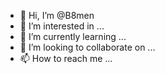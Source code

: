 - 👋 Hi, I’m @B8men
- 👀 I’m interested in ...
- 🌱 I’m currently learning ...
- 💞️ I’m looking to collaborate on ...
- 📫 How to reach me ...

<!---
B8men/B8men is a ✨ special ✨ repository because its `README.md` (this file) appears on your GitHub profile.
You can click the Preview link to take a look at your changes.
--->
